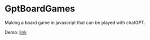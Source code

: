 # GptBoardGames

Making a board game in javascript that can be played with chatGPT.

Demo: [link](https://htmlpreview.github.io/?https://github.com/abell25/GptBoardGames/blob/main/index.html)
